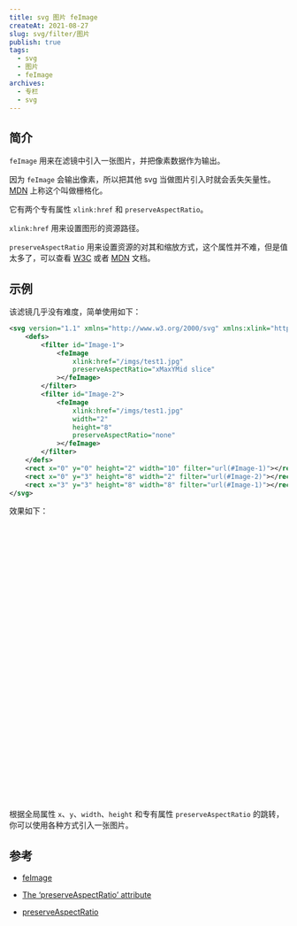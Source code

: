 ```yaml
---
title: svg 图片 feImage
createAt: 2021-08-27
slug: svg/filter/图片
publish: true
tags:
  - svg
  - 图片
  - feImage
archives:
  - 专栏
  - svg
---
```


## 简介

`feImage` 用来在滤镜中引入一张图片，并把像素数据作为输出。

因为 `feImage` 会输出像素，所以把其他 svg 当做图片引入时就会丢失矢量性。[MDN][1] 上称这个叫做栅格化。

它有两个专有属性 `xlink:href` 和 `preserveAspectRatio`。

`xlink:href` 用来设置图形的资源路径。

`preserveAspectRatio` 用来设置资源的对其和缩放方式，这个属性并不难，但是值太多了，可以查看 [W3C][2] 或者 [MDN][3] 文档。

## 示例

该滤镜几乎没有难度，简单使用如下：

```xml
<svg version="1.1" xmlns="http://www.w3.org/2000/svg" xmlns:xlink="http://www.w3.org/1999/xlink" x="0" y="0" width="500" height="500" viewBox="0 0 10 10">
	<defs>
		<filter id="Image-1">
			<feImage
				xlink:href="/imgs/test1.jpg"
				preserveAspectRatio="xMaxYMid slice"
			></feImage>
		</filter>
		<filter id="Image-2">
			<feImage
				xlink:href="/imgs/test1.jpg"
				width="2"
				height="8"
				preserveAspectRatio="none"
			></feImage>
		</filter>
	</defs>
	<rect x="0" y="0" height="2" width="10" filter="url(#Image-1)"></rect>
	<rect x="0" y="3" height="8" width="2" filter="url(#Image-2)"></rect>
	<rect x="3" y="3" height="8" width="8" filter="url(#Image-1)"></rect>
</svg>
```

效果如下：

<svg version="1.1" xmlns="http://www.w3.org/2000/svg" xmlns:xlink="http://www.w3.org/1999/xlink" x="0" y="0" width="500" height="500" viewBox="0 0 10 10">
	<defs>
		<filter id="Image-1">
			<feImage
				xlink:href="/imgs/test1.jpg"
				preserveAspectRatio="xMaxYMid slice"
			></feImage>
		</filter>
		<filter id="Image-2">
			<feImage
				xlink:href="/imgs/test1.jpg"
				width="2"
				height="8"
				preserveAspectRatio="none"
			></feImage>
		</filter>
	</defs>
	<rect x="0" y="0" height="2" width="10" filter="url(#Image-1)"></rect>
	<rect x="0" y="3" height="8" width="2" filter="url(#Image-2)"></rect>
	<rect x="3" y="3" height="8" width="8" filter="url(#Image-1)"></rect>
</svg>

根据全局属性 `x`、`y`、`width`、`height` 和专有属性 `preserveAspectRatio` 的跳转，你可以使用各种方式引入一张图片。

## 参考

- [feImage][1]

- [The ‘preserveAspectRatio’ attribute][2]

- [preserveAspectRatio][3]

[1]: https://developer.mozilla.org/zh-CN/docs/Web/SVG/Element/feImage
[2]: https://www.w3.org/TR/SVG11/coords.html#PreserveAspectRatioAttribute
[3]: https://developer.mozilla.org/zh-CN/docs/Web/SVG/Attribute/preserveAspectRatio
